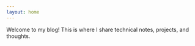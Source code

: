```yaml
---
layout: home
---
```


Welcome to my blog! This is where I share technical notes, projects, and thoughts.